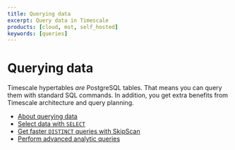 ```yaml
---
title: Querying data
excerpt: Query data in Timescale
products: [cloud, mst, self_hosted]
keywords: [queries]
---
```


# Querying data

Timescale hypertables _are_ PostgreSQL tables. That means you can query them
with standard SQL commands. In addition, you get extra benefits from Timescale
architecture and query planning.

*   [About querying data][about-querying-data]
*   [Select data with `SELECT`][selecting-data]
*   [Get faster `DISTINCT` queries with SkipScan][skipscan]
*   [Perform advanced analytic queries][advanced-analytics]

[about-querying-data]: /use-timescale/:currentVersion:/query-data/about-query-data/
[advanced-analytics]: /use-timescale/:currentVersion:/query-data/advanced-analytic-queries/
[selecting-data]: /use-timescale/:currentVersion:/query-data/select/
[skipscan]: /use-timescale/:currentVersion:/query-data/skipscan/
